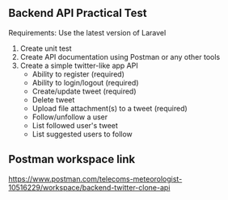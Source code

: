 ## Backend API Practical Test

Requirements: Use the latest version of Laravel

1. Create unit test
2. Create API documentation using Postman or any other tools
3. Create a simple twitter-like app API
    - Ability to register (required)
    - Ability to login/logout (required)
    - Create/update tweet (required)
    - Delete tweet
    - Upload file attachment(s) to a tweet (required)
    - Follow/unfollow a user
    - List followed user's tweet
    - List suggested users to follow

## Postman workspace link
https://www.postman.com/telecoms-meteorologist-10516229/workspace/backend-twitter-clone-api